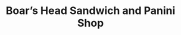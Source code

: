 ---
title: "Boar’s Head Sandwich and Panini Shop"
url: /denver/boars-head-sandwich-and-panini-shop/
shop: deli
---